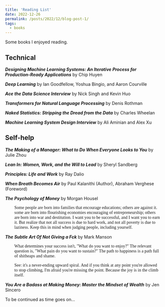 ```yaml
---
title: 'Reading List'
date: 2022-12-26
permalink: /posts/2022/12/blog-post-1/
tags:
  - books
---
```


Some books I enjoyed reading.

Technical
------
***Designing Machine Learning Systems: An Iterative Process for Production-Ready Applications*** by Chip Huyen

***Deep Learning*** by Ian Goodfellow, Yoshua Bingio, and Aaron Courville

***Ace the Data Science Interview*** by Nick Singh and Kevin Huo

***Transformers for Natural Language Processing*** by Denis Rothman

***Naked Statistics: Stripping the Dread from the Data*** by Charles Wheelan

***Machine Learning System Design Interview*** by Ali Aminian and Alex Xu

Self-help
------
***The Making of a Manager: What to Do When Everyone Looks to You*** by Julie Zhou

***Lean In: Women, Work, and the Will to Lead*** by Sheryl Sandberg

***Principles: Life and Work*** by Ray Dalio

***When Breath Becomes Air*** by Paul Kalanithi (Author), Abraham Verghese (Foreword)

***The Psychology of Money*** by Morgan Housel

<p style="font-family:Papyrus;font-size:1em;padding-left:30px;">Some people are born into families that encourage educations; others are against it. some are born into flourishing economies encouraging of entrepreneurship; others are born into war and destitution. I want you to be successful, and I want you to earn it. But realize that not all success is due to hard work, and not all poverty is due to laziness. Keep this in mind when judging people, including yourself. </p>

***The Subtle Art Of Not Giving a Fck*** by Mark Manson

<p style="font-family:Papyrus;font-size:1em;padding-left:30px;">What determines your success isn't, "What do you want to enjoy?" The relevant question is, "What pain do you want to sustain?" The path to happiness is a path full of shitheaps and shame.</p>

<p style="font-family:Papyrus;font-size:1em;padding-left:30px;">See: it's a never-ending upward spiral. And if you think at any point you're allowed to stop climbing, I'm afraid you're missing the point. Because the joy is in the climb itself.</p>

***You Are a Badass at Making Money: Master the Mindset of Wealth*** by Jen Sincero

To be continued as time goes on...